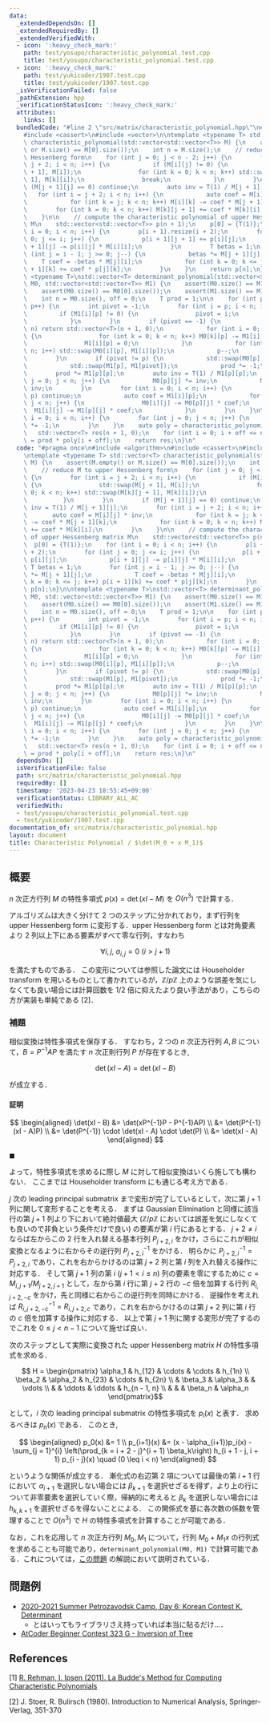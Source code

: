 ```yaml
---
data:
  _extendedDependsOn: []
  _extendedRequiredBy: []
  _extendedVerifiedWith:
  - icon: ':heavy_check_mark:'
    path: test/yosupo/characteristic_polynomial.test.cpp
    title: test/yosupo/characteristic_polynomial.test.cpp
  - icon: ':heavy_check_mark:'
    path: test/yukicoder/1907.test.cpp
    title: test/yukicoder/1907.test.cpp
  _isVerificationFailed: false
  _pathExtension: hpp
  _verificationStatusIcon: ':heavy_check_mark:'
  attributes:
    links: []
  bundledCode: "#line 2 \"src/matrix/characteristic_polynomial.hpp\"\n#include <algorithm>\n\
    #include <cassert>\n#include <vector>\n\ntemplate <typename T> std::vector<T>\
    \ characteristic_polynomial(std::vector<std::vector<T>> M) {\n    assert(M.empty()\
    \ or M.size() == M[0].size());\n    int n = M.size();\n    // reduce M to upper\
    \ Hessenberg form\n    for (int j = 0; j < n - 2; j++) {\n        for (int i =\
    \ j + 2; i < n; i++) {\n            if (M[i][j] != 0) {\n                std::swap(M[j\
    \ + 1], M[i]);\n                for (int k = 0; k < n; k++) std::swap(M[k][j +\
    \ 1], M[k][i]);\n                break;\n            }\n        }\n        if\
    \ (M[j + 1][j] == 0) continue;\n        auto inv = T(1) / M[j + 1][j];\n     \
    \   for (int i = j + 2; i < n; i++) {\n            auto coef = M[i][j] * inv;\n\
    \            for (int k = j; k < n; k++) M[i][k] -= coef * M[j + 1][k];\n    \
    \        for (int k = 0; k < n; k++) M[k][j + 1] += coef * M[k][i];\n        }\n\
    \    }\n\n    // compute the characteristic polynomial of upper Hessenberg matrix\
    \ M\n    std::vector<std::vector<T>> p(n + 1);\n    p[0] = {T(1)};\n    for (int\
    \ i = 0; i < n; i++) {\n        p[i + 1].resize(i + 2);\n        for (int j =\
    \ 0; j <= i; j++) {\n            p[i + 1][j + 1] += p[i][j];\n            p[i\
    \ + 1][j] -= p[i][j] * M[i][i];\n        }\n        T betas = 1;\n        for\
    \ (int j = i - 1; j >= 0; j--) {\n            betas *= M[j + 1][j];\n        \
    \    T coef = -betas * M[j][i];\n            for (int k = 0; k <= j; k++) p[i\
    \ + 1][k] += coef * p[j][k];\n        }\n    }\n    return p[n];\n}\n\ntemplate\
    \ <typename T>\nstd::vector<T> determinant_polynomial(std::vector<std::vector<T>>\
    \ M0, std::vector<std::vector<T>> M1) {\n    assert(M0.size() == M1.size());\n\
    \    assert(M0.size() == M0[0].size());\n    assert(M1.size() == M1[0].size());\n\
    \    int n = M0.size(), off = 0;\n    T prod = 1;\n\n    for (int p = 0; p < n;\
    \ p++) {\n        int pivot = -1;\n        for (int i = p; i < n; i++) {\n   \
    \         if (M1[i][p] != 0) {\n                pivot = i;\n                break;\n\
    \            }\n        }\n        if (pivot == -1) {\n            if (++off >\
    \ n) return std::vector<T>(n + 1, 0);\n            for (int i = 0; i < p; i++)\
    \ {\n                for (int k = 0; k < n; k++) M0[k][p] -= M1[i][p] * M0[k][i];\n\
    \                M1[i][p] = 0;\n            }\n            for (int i = 0; i <\
    \ n; i++) std::swap(M0[i][p], M1[i][p]);\n            p--;\n            continue;\n\
    \        }\n        if (pivot != p) {\n            std::swap(M0[p], M0[pivot]);\n\
    \            std::swap(M1[p], M1[pivot]);\n            prod *= -1;\n        }\n\
    \        prod *= M1[p][p];\n        auto inv = T(1) / M1[p][p];\n        for (int\
    \ j = 0; j < n; j++) {\n            M0[p][j] *= inv;\n            M1[p][j] *=\
    \ inv;\n        }\n        for (int i = 0; i < n; i++) {\n            if (i ==\
    \ p) continue;\n            auto coef = M1[i][p];\n            for (int j = 0;\
    \ j < n; j++) {\n                M0[i][j] -= M0[p][j] * coef;\n              \
    \  M1[i][j] -= M1[p][j] * coef;\n            }\n        }\n    }\n\n    for (int\
    \ i = 0; i < n; i++) {\n        for (int j = 0; j < n; j++) {\n            M0[i][j]\
    \ *= -1;\n        }\n    }\n    auto poly = characteristic_polynomial(M0);\n \
    \   std::vector<T> res(n + 1, 0);\n    for (int i = 0; i + off <= n; i++) res[i]\
    \ = prod * poly[i + off];\n    return res;\n}\n"
  code: "#pragma once\n#include <algorithm>\n#include <cassert>\n#include <vector>\n\
    \ntemplate <typename T> std::vector<T> characteristic_polynomial(std::vector<std::vector<T>>\
    \ M) {\n    assert(M.empty() or M.size() == M[0].size());\n    int n = M.size();\n\
    \    // reduce M to upper Hessenberg form\n    for (int j = 0; j < n - 2; j++)\
    \ {\n        for (int i = j + 2; i < n; i++) {\n            if (M[i][j] != 0)\
    \ {\n                std::swap(M[j + 1], M[i]);\n                for (int k =\
    \ 0; k < n; k++) std::swap(M[k][j + 1], M[k][i]);\n                break;\n  \
    \          }\n        }\n        if (M[j + 1][j] == 0) continue;\n        auto\
    \ inv = T(1) / M[j + 1][j];\n        for (int i = j + 2; i < n; i++) {\n     \
    \       auto coef = M[i][j] * inv;\n            for (int k = j; k < n; k++) M[i][k]\
    \ -= coef * M[j + 1][k];\n            for (int k = 0; k < n; k++) M[k][j + 1]\
    \ += coef * M[k][i];\n        }\n    }\n\n    // compute the characteristic polynomial\
    \ of upper Hessenberg matrix M\n    std::vector<std::vector<T>> p(n + 1);\n  \
    \  p[0] = {T(1)};\n    for (int i = 0; i < n; i++) {\n        p[i + 1].resize(i\
    \ + 2);\n        for (int j = 0; j <= i; j++) {\n            p[i + 1][j + 1] +=\
    \ p[i][j];\n            p[i + 1][j] -= p[i][j] * M[i][i];\n        }\n       \
    \ T betas = 1;\n        for (int j = i - 1; j >= 0; j--) {\n            betas\
    \ *= M[j + 1][j];\n            T coef = -betas * M[j][i];\n            for (int\
    \ k = 0; k <= j; k++) p[i + 1][k] += coef * p[j][k];\n        }\n    }\n    return\
    \ p[n];\n}\n\ntemplate <typename T>\nstd::vector<T> determinant_polynomial(std::vector<std::vector<T>>\
    \ M0, std::vector<std::vector<T>> M1) {\n    assert(M0.size() == M1.size());\n\
    \    assert(M0.size() == M0[0].size());\n    assert(M1.size() == M1[0].size());\n\
    \    int n = M0.size(), off = 0;\n    T prod = 1;\n\n    for (int p = 0; p < n;\
    \ p++) {\n        int pivot = -1;\n        for (int i = p; i < n; i++) {\n   \
    \         if (M1[i][p] != 0) {\n                pivot = i;\n                break;\n\
    \            }\n        }\n        if (pivot == -1) {\n            if (++off >\
    \ n) return std::vector<T>(n + 1, 0);\n            for (int i = 0; i < p; i++)\
    \ {\n                for (int k = 0; k < n; k++) M0[k][p] -= M1[i][p] * M0[k][i];\n\
    \                M1[i][p] = 0;\n            }\n            for (int i = 0; i <\
    \ n; i++) std::swap(M0[i][p], M1[i][p]);\n            p--;\n            continue;\n\
    \        }\n        if (pivot != p) {\n            std::swap(M0[p], M0[pivot]);\n\
    \            std::swap(M1[p], M1[pivot]);\n            prod *= -1;\n        }\n\
    \        prod *= M1[p][p];\n        auto inv = T(1) / M1[p][p];\n        for (int\
    \ j = 0; j < n; j++) {\n            M0[p][j] *= inv;\n            M1[p][j] *=\
    \ inv;\n        }\n        for (int i = 0; i < n; i++) {\n            if (i ==\
    \ p) continue;\n            auto coef = M1[i][p];\n            for (int j = 0;\
    \ j < n; j++) {\n                M0[i][j] -= M0[p][j] * coef;\n              \
    \  M1[i][j] -= M1[p][j] * coef;\n            }\n        }\n    }\n\n    for (int\
    \ i = 0; i < n; i++) {\n        for (int j = 0; j < n; j++) {\n            M0[i][j]\
    \ *= -1;\n        }\n    }\n    auto poly = characteristic_polynomial(M0);\n \
    \   std::vector<T> res(n + 1, 0);\n    for (int i = 0; i + off <= n; i++) res[i]\
    \ = prod * poly[i + off];\n    return res;\n}\n"
  dependsOn: []
  isVerificationFile: false
  path: src/matrix/characteristic_polynomial.hpp
  requiredBy: []
  timestamp: '2023-04-23 18:55:45+09:00'
  verificationStatus: LIBRARY_ALL_AC
  verifiedWith:
  - test/yosupo/characteristic_polynomial.test.cpp
  - test/yukicoder/1907.test.cpp
documentation_of: src/matrix/characteristic_polynomial.hpp
layout: document
title: Characteristic Polynomial / $\det(M_0 + x M_1)$
---
```


## 概要
$n$ 次正方行列 $M$ の特性多項式 $p(x) = \det(xI - M)$ を $O(n^3)$ で計算する．

アルゴリズムは大きく分けて 2 つのステップに分かれており，まず行列を upper Hessenberg form に変形する．upper Hessenberg form とは対角要素より 2 列以上下にある要素がすべて零な行列，すなわち

$$ \forall i, j,\ a_{i,j} = 0\ (i > j + 1) $$

を満たすものである．
この変形については参照した論文には Householder transform を用いるものとして書かれているが，$\mathbb{Z}/p\mathbb{Z}$ 上のような誤差を気にしなくても良い場合には計算回数を $1/2$ 倍に抑えたより良い手法があり，こちらの方が実装も単純である [2]．

### 補題
相似変換は特性多項式を保存する．
すなわち，2 つの $n$ 次正方行列 $A, B$ について，$B = P^{-1}AP$ を満たす $n$ 次正則行列 $P$ が存在するとき,

$$ \det(xI - A) = \det(xI - B) $$

が成立する．

#### 証明
$$ \begin{aligned}
  \det(xI - B)
  &= \det(xP^{-1}P - P^{-1}AP) \\
  &= \det(P^{-1}(xI - A)P) \\
  &= \det(P^{-1}) \cdot \det(xI - A) \cdot \det(P) \\
  &= \det(xI - A)
\end{aligned} $$

$\blacksquare$

よって，特性多項式を求めるに際し $M$ に対して相似変換はいくら施しても構わない．
ここまでは Householder transform にも通じる考え方である．


$j$ 次の leading principal submatrix まで変形が完了しているとして，次に第 $j + 1$ 列に関して変形することを考える．
まずは Gaussian Elimination と同様に該当行の第 $j + 1$ 列より下において絶対値最大 ($\mathbb{Z}/p\mathbb{Z}$ においては誤差を気にしなくても良いので非負という条件だけで良い) の要素が第 $i$ 行にあるとする．
$j + 2 \neq i$ ならば左からこの 2 行を入れ替える基本行列 $P_{j + 2, i}$ をかけ，さらにこれが相似変換となるように右からその逆行列 $P_{j + 2, i}^{-1}$ をかける．
明らかに $P_{j + 2, i}^{-1} = P_{j + 2, i}$ であり，これを右からかけるのは第 $j + 2$ 列と第 $i$ 列を入れ替える操作に対応する．
そして第 $j + 1$ 列の第 $i\ (j + 1 < i \leq n)$ 列の要素を零にするために $c = M_{i, j + 1}/M_{j + 2, j + 1}$ として，左から第 $i$ 行に第 $j + 2$ 行の $-c$ 倍を加算する行列 $R_{i, j + 2, -c}$ をかけ，先と同様に右からこの逆行列を同時にかける．
逆操作を考えれば $R_{i, j + 2, -c}^{-1} = R_{i, j + 2, c}$ であり，これを右からかけるのは第 $j + 2$ 列に第 $i$ 行の $c$ 倍を加算する操作に対応する．
以上で第 $j + 1$ 列に関する変形が完了するのでこれを $0 \leq j < n - 1$ について施せば良い．


次のステップとして実際に変換された upper Hessenberg matrix $H$ の特性多項式を求める．

$$ H = \begin{pmatrix}
    \alpha_1    & h_{12}    & \cdots    & \cdots    & h_{1n} \\
    \beta_2     & \alpha_2  & h_{23}    & \cdots    & h_{2n} \\
                & \beta_3   & \alpha_3  &           & \vdots \\
                &           & \ddots    & \ddots    & h_{n - 1, n} \\
                &           &           & \beta_n   & \alpha_n
\end{pmatrix}$$

として，$i$ 次の leading principal submatrix の特性多項式を $p_i(x)$ と表す．
求めるべきは $p_n(x)$ である．
このとき,

$$ \begin{aligned}
    p_0(x) &= 1 \\
    p_{i+1}(x) &= (x - \alpha_{i+1})p_i(x) - \sum_{j = 1}^{i} \left(\prod_{k = i + 2 - j}^{i + 1} \beta_k\right) h_{i + 1 - j, i + 1} p_{i - j}(x) \quad (0 \leq i < n)
\end{aligned} $$

というような関係が成立する．
漸化式の右辺第 2 項については最後の第 $i + 1$ 行において $\alpha_{i + 1}$ を選択しない場合には $\beta_{k + 1}$ を選択せざるを得ず，より上の行について非零要素を選択していく際，帰納的に考えると $\beta_k$ を選択しない場合には $h_{k,k + 1}$ を選択せざるを得ないことによる．
この関係式を基に各次数の係数を管理することで $O(n^3)$ で $H$ の特性多項式を計算することが可能である．

なお，これを応用して $n$ 次正方行列 $M_0, M_1$ について，行列 $M_0 + M_1 x$ の行列式を求めることも可能であり，`determinant_polynomial(M0, M1)` で計算可能である．これについては，[この問題](https://yukicoder.me/problems/no/1907) の解説において説明されている．

## 問題例
- [2020-2021 Summer Petrozavodsk Camp, Day 6: Korean Contest K. Determinant](https://codeforces.com/gym/102984/problem/K)
  - とはいってもライブラリさえ持っていれば本当に貼るだけ…．
- [AtCoder Beginner Contest 323 G - Inversion of Tree](https://atcoder.jp/contests/abc323/tasks/abc323_g)

## References
[1] [R. Rehman, I. Ipsen (2011).  La Budde's Method for Computing Characteristic Polynomials](https://arxiv.org/abs/1104.3769)

[2] J. Stoer, R. Bulirsch (1980). Introduction to Numerical Analysis, Springer-Verlag, 351-370
